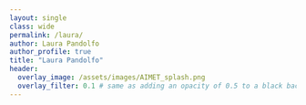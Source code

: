 ```yaml
---
layout: single
class: wide
permalink: /laura/
author: Laura Pandolfo
author_profile: true
title: "Laura Pandolfo"
header:
  overlay_image: /assets/images/AIMET_splash.png
  overlay_filter: 0.1 # same as adding an opacity of 0.5 to a black background
---
```



